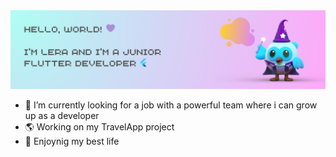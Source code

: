 <img src="welcome_picture.png">


- 🔭 I’m currently looking for a job with a powerful team where i can grow up as a developer 
- 🌎 Working on my TravelApp project
- 🐸 Enjoynig my best life
<!-- - ⚡ Fun fact:  -->
